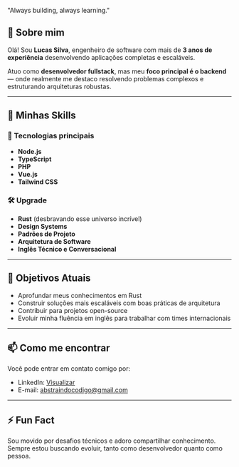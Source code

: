 "Always building, always learning."

## 👋 Sobre mim

Olá! Sou **Lucas Silva**, engenheiro de software com mais de **3 anos de experiência** desenvolvendo aplicações completas e escaláveis.

Atuo como **desenvolvedor fullstack**, mas meu **foco principal é o backend** — onde realmente me destaco resolvendo problemas complexos e estruturando arquiteturas robustas.

---

## 💼 Minhas Skills

### 🚀 Tecnologias principais

* **Node.js**
* **TypeScript**
* **PHP**
* **Vue.js**
* **Tailwind CSS**

### 🛠️ Upgrade

* **Rust** (desbravando esse universo incrível)
* **Design Systems**
* **Padrões de Projeto**
* **Arquitetura de Software**
* **Inglês Técnico e Conversacional**

---

## 📌 Objetivos Atuais

* Aprofundar meus conhecimentos em Rust
* Construir soluções mais escaláveis com boas práticas de arquitetura
* Contribuir para projetos open-source
* Evoluir minha fluência em inglês para trabalhar com times internacionais

---

## 📫 Como me encontrar

Você pode entrar em contato comigo por:

* LinkedIn: [Visualizar](https://www.linkedin.com/in/lucas-mateus-077b82220/) 
* E-mail: [abstraindocodigo@gmail.com](abstraindocodigo@gmail.com)

---

## ⚡ Fun Fact

Sou movido por desafios técnicos e adoro compartilhar conhecimento. Sempre estou buscando evoluir, tanto como desenvolvedor quanto como pessoa.
